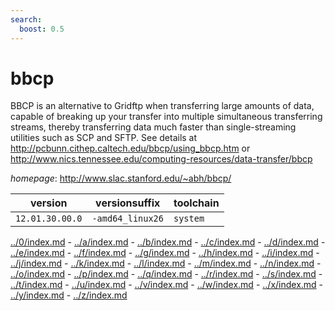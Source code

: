 ```yaml
---
search:
  boost: 0.5
---
```

# bbcp

BBCP is an alternative to Gridftp when transferring large amounts of data,  capable of breaking up your transfer into multiple simultaneous transferring streams,  thereby transferring data much faster than single-streaming utilities such as SCP and SFTP.  See details at http://pcbunn.cithep.caltech.edu/bbcp/using_bbcp.htm  or http://www.nics.tennessee.edu/computing-resources/data-transfer/bbcp

*homepage*: <http://www.slac.stanford.edu/~abh/bbcp/>

version | versionsuffix | toolchain
--------|---------------|----------
``12.01.30.00.0`` | ``-amd64_linux26`` | ``system``

[../0/index.md](0) - [../a/index.md](a) - [../b/index.md](b) - [../c/index.md](c) - [../d/index.md](d) - [../e/index.md](e) - [../f/index.md](f) - [../g/index.md](g) - [../h/index.md](h) - [../i/index.md](i) - [../j/index.md](j) - [../k/index.md](k) - [../l/index.md](l) - [../m/index.md](m) - [../n/index.md](n) - [../o/index.md](o) - [../p/index.md](p) - [../q/index.md](q) - [../r/index.md](r) - [../s/index.md](s) - [../t/index.md](t) - [../u/index.md](u) - [../v/index.md](v) - [../w/index.md](w) - [../x/index.md](x) - [../y/index.md](y) - [../z/index.md](z)

